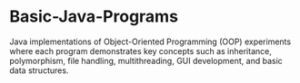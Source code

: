 # Basic-Java-Programs
Java implementations of Object-Oriented Programming (OOP) experiments where each program demonstrates key concepts such as inheritance, polymorphism, file handling, multithreading, GUI development, and basic data structures.
